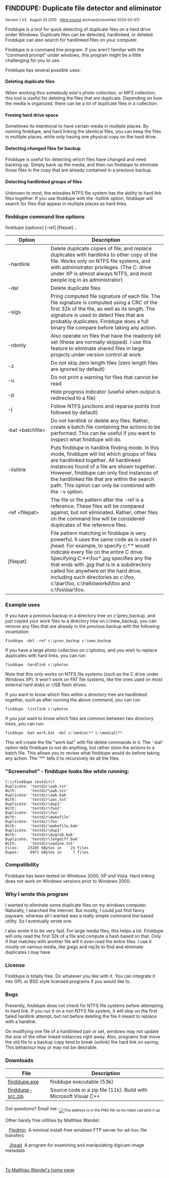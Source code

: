 ## FINDDUPE: Duplicate file detector and eliminator

<sub>Version 1.23 &nbsp;&nbsp;August 25 2010 &nbsp;&nbsp;([html source](https://www.sentex.ca/~mwandel/finddupe/) archived/converted 2025-02-07)</sub>

Finddupe is a tool for quick detecting of duplicate files on a hard drive under Windows. Duplicate files can be detected, hardlinked, or deleted. Finddupe can also search for hardlinked files on your computer.

Finddupe is a command line program. If you aren't familiar with the "command prompt" under windows, this program might be a little challenging for you to use.

Finddupe has several possible uses:

#### Deleting duplicate files

When working thru somebody else's photo collection, or MP3 collection, this tool is useful for deleting the files that are duplicate. Depending on how the media is organized, there can be a lot of duplicate files in a collection.

#### Freeing hard drive space

Sometimes its intentional to have certain media in multiple places. By running finddupe, and hard linking the identical files, you can keep the files in multiple places, while only having one physical copy on the hard drive.

#### Detecting changed files for backup

Finddupe is useful for detecting which files have changed and need backing up. Simply back up the media, and then run finddupe to eliminate those files in the copy that are already contained in a previous backup.

#### Detecting hardlinked groups of files

Unknown to most, the winodws NTFS file system has the ability to hard link files together. If you use finddupe with the -listlink option, finddupe will search for files that appear in multiple places as hard links.

### finddupe command line options

finddupe [options] [-ref] <filepat> [filepat]...

| Option | Description |
|-|-|
| -hardlink | Delete duplicate copies of file, and replace duplicates with hardlinks to other copy of the file. Works only on NTFS file systems, and with administrator privileges. (The C: drive under XP is almost always NTFS, and most people log in as administrator) |
| -del | Delete duplicate files |
| -sigs | Pring computed file signature of each file. The file signature is computed using a CRC of the first 32k of the file, as well as its length. The signature is used to detect files that are probably duplicates. Finddupe does a full binary file compare before taking any action. |
| -rdonly | Also operate on files that have the readonly bit set (these are normally skipped). I use this feature to eliminate shared files in large projects under version control at work. |
| -z | Do not skip zero length files (zero length files are ignored by default) |
| -u | Do not print a warning for files that cannot be read |
| -p | Hide progress indicator (useful when output is redirected to a file) |
| -j | Follow NTFS junctions and reparse points (not followed by default) |
| ‑bat&nbsp;&lt;batchfile&gt; | Do not hardlink or delete any files. Rather, create a batch file containing the actions to be performed. This can be useful if you want to inspect what finddupe will do. |
| -listlink | Puts finddupe in hardlink finding mode. In this mode, finddupe will list which groups of files are hardlinked together. All hardlinked instances found of a file are shown together. However, finddupe can only find instances of the hardlinked file that are within the search path. This option can only be combined with the -v option. |
| ‑ref&nbsp;&lt;filepat&gt; | The file or file pattern after the -ref is a reference. These files will be compared against, but not eliminated. Rather, other files on the command line will be considered duplicates of the reference files. |
| [filepat] | File pattern matching in finddupe is very powerful. It uses the same code as is used in jhead. For example, to specify c:\** would indicate every file on the entire C drive. Specifying C:\**\foo\*.jpg specifies any file that ends with .jpg that is in a subdirectory called foo anywhere on the hard drive, including such directories as c:\foo, c:\bar\foo, c:\hello\workd\foo and c:\foo\bar\foo. |

### Example uses

If you have a previous backup in a directory tree on c:\prev_backup, and just copied your work files to a directory tree on c:\new_backup, you can remove any files that are already in the previous backup with the following incantation:

    finddupe -del -ref c:\prev_backup c:\new_backup

If you have a large photo collection on c:\photos, and you wish to replace duplicates with hard links, you can run:

    finddupe -hardlink c:\photos

Note that this only works on NTFS file systems (such as the C drive under Windows XP). It won't work on FAT file systems, like the ones used on most external hard disks or USB flash drives.

If you want to know which files within a directory tree are hardlinked together, such as after running the above command, you can run:

    finddupe -listlink c:\photos

If you just want to know which files are common between two directory trees, you can run:

    finddupe -bat work.bat -del c:\media\** c:\media2\**

This will create the file "work bat" with file delete commands in it. The '-bat' option tells finddupe to not do anything, but rather store the actions to a batch file. This allows you to review what finddupe would do before taking any action. The '**' tells it to recursively do all the files.

### "Screenshot" - finddupe looks like while running:

```
C:\>finddupe testdir\*
Duplicate: 'testdir\aab.txt'
With:      'testdir\aab.zzz'
Duplicate: 'testdir\aab.bak'
With:      'testdir\aac.txt'
Duplicate: 'testdir\dup1'
With:      'testdir\foo2'
Duplicate: 'testdir\foo'
With:      'testdir\makefile'
Duplicate: 'testdir\foo'
With:      'testdir\makefile.bak'
Duplicate: 'testdir\dup1'
With:      'testdir\myglob.bak'
Duplicate: 'testdir\longdiff.bak'
With:      'testdir\nadine.txt'
Files:    23285 kBytes in    23 files
Dupes:     6971 kBytes in     7 files
```

### Compatibility

Finddupe has been tested on Windows 2000, XP and Vista. Hard linking does not work on Windows versions prior to Windows 2000.

### Why I wrote this program

I wanted to eliminate some duplicate files on my windows computer. Naturally, I searched the internet. But mostly, I could just find fancy payware, whereas all I wanted was a really simple command line based utility. So I eventually wrote one.

I also wrote it to be very fast. For large media files, this helps a lot. Finddupe will only read the first 32k of a file and compute a hash based on that. Only if that matches with another file will it even read the entire files. I use it mostly on various media, like jpegs and mp3s to find and eliminate duplicates I may have

### License

Finddupe is totally free. Do whatever you like with it. You can integrate it into GPL or BSD style licensed programs if you would like to.

### Bugs

Presently, finddupe does not check for NTFS file systems before attempting to hard link. If you run it on a non NTFS file system, it will stop on the first failed hardlink attempt, but not before deleting the file it meant to replace with a hardlink.

On modifying one file of a hardlinked pair or set, windows may not update the size of the other linked instances right away. Also, programs that move the old file to a backup copy tend to break (unlink) the hard link on saving. This behaviour may or may not be desirable.

### Downloads

| File | Description |
|-|-|
| [finddupe.exe](https://www.sentex.ca/~mwandel/finddupe/finddupe.exe) | finddupe executable (53k) |
| [finddupe-src.zip](https://www.sentex.ca/~mwandel/finddupe/finddupe-src.zip) | Source code in a zip file (11k). Build with Microsoft Visual C++ |

Got questions? Email me: <sub>![The address is in the PNG file so no robot can pick it up](https://www.sentex.ca/~mwandel/addr.png)</sub>

Other handy free utilities by Matthias Wandel:

&nbsp;&nbsp;&nbsp;[Ftpdmin](https://www.sentex.ca/~mwandel/ftpdmin/)&nbsp; A minimal install-free windows FTP server for ad-hoc file transfers

&nbsp;&nbsp;&nbsp;[Jhead](https://www.sentex.ca/~mwandel/jhead/)&nbsp; A program for examining and manipulating digicam image metadata
<p>&nbsp;</p>

[To Matthias Wandel's home page](https://www.sentex.ca/~mwandel/)
